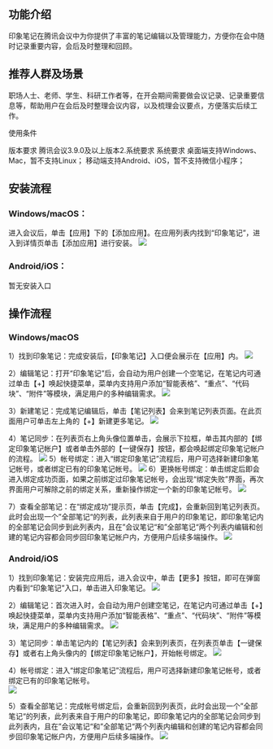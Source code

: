 ## 功能介绍
印象笔记在腾讯会议中为你提供了丰富的笔记编辑以及管理能力，方便你在会中随时记录重要内容，会后及时整理和回顾。

## 推荐人群及场景
职场人士、老师、学生、科研工作者等，在开会期间需要做会议记录、记录重要信息等，帮助用户在会后及时整理会议内容，以及梳理会议要点，方便落实后续工作。

使用条件

版本要求
腾讯会议3.9.0及以上版本2.系统要求
系统要求
桌面端支持Windows、Mac，暂不支持Linux；
移动端支持Android、iOS，暂不支持微信小程序；
## 安装流程
### Windows/macOS：
进入会议后，单击【应用】下的【添加应用】。在应用列表内找到“印象笔记”，进入到详情页单击【添加应用】进行安装。
![](https://qcloudimg.tencent-cloud.cn/raw/6ec58fe74319abb56b31d2c9b6788a59.png)           

### Android/iOS：
暂无安装入口

## 操作流程
### Windows/macOS
1）找到印象笔记：完成安装后，【印象笔记】入口便会展示在【应用】内。
![](https://qcloudimg.tencent-cloud.cn/raw/2fe1a65d8f3fe757bcbabdc7a7fd051b.png)

2）编辑笔记：打开“印象笔记”后，会自动为用户创建一个空笔记，在笔记内可通过单击【+】唤起快捷菜单，菜单内支持用户添加“智能表格”、“重点”、“代码块”、“附件”等模块，满足用户的多种编辑需求。
![](https://qcloudimg.tencent-cloud.cn/raw/f090ae01870a37c57715a432432e9fde.png)

3）新建笔记：完成笔记编辑后，单击【笔记列表】会来到笔记列表页面。在此页面用户可单击左上角的【+】新建更多笔记。
![](https://qcloudimg.tencent-cloud.cn/raw/bae704362c8849d2eb277a5e52229204.png)

4）笔记同步：在列表页右上角头像位置单击，会展示下拉框，单击其内部的【绑定印象笔记帐户】或者单击外部的【一键保存】按钮，都会唤起绑定印象笔记帐户的流程。
![](https://qcloudimg.tencent-cloud.cn/raw/14754093a7b4ff6e9016955be63d5907.png)
5）帐号绑定：进入“绑定印象笔记”流程后，用户可选择新建印象笔记帐号，或者绑定已有的印象笔记帐号。
![](https://qcloudimg.tencent-cloud.cn/raw/49493525a015e2938b7417533853781c.png)
6）更换帐号绑定：单击绑定后即会进入绑定成功页面，如果之前绑定过印象笔记帐号，会出现“绑定失败”界面，再次界面用户可解除之前的绑定关系，重新操作绑定一个新的印象笔记帐号。
![](https://qcloudimg.tencent-cloud.cn/raw/499a82e6f51975101cef45c5558e3b02.png)

7）查看全部笔记：在“绑定成功”提示页，单击【完成】，会重新回到笔记列表页。此时会出现一个”全部笔记“的列表，此列表来自于用户的印象笔记，即印象笔记内的全部笔记会同步到此列表内，且在”会议笔记“和”全部笔记“两个列表内编辑和创建的笔记内容都会同步回印象笔记帐户内，方便用户后续多端操作。
![](https://qcloudimg.tencent-cloud.cn/raw/fb9b1c044fc17da8037f1021ea52ca04.png)

### Android/iOS
1）找到印象笔记：安装完应用后，进入会议中，单击【更多】按钮，即可在弹窗内看到“印象笔记”入口，单击进入印象笔记。
![](https://qcloudimg.tencent-cloud.cn/raw/8c2d5693148210eea8f79234d31590f4.png)

2）编辑笔记：首次进入时，会自动为用户创建空笔记，在笔记内可通过单击【+】唤起快捷菜单，菜单内支持用户添加“智能表格”、“重点”、“代码块”、“附件”等模块，满足用户的多种编辑需求。
![](https://qcloudimg.tencent-cloud.cn/raw/69ccb9d19f1869c79cefa797d0a5e2b7.png)

3）笔记同步：单击笔记内的【笔记列表】会来到列表页，在列表页单击【一键保存】或者右上角头像内的【绑定印象笔记帐户】，开始帐号绑定。
![](https://qcloudimg.tencent-cloud.cn/raw/7cd9546557d5f3e6ca2c2a1198ba1976.png)

4）帐号绑定：进入“绑定印象笔记”流程后，用户可选择新建印象笔记帐号，或者绑定已有的印象笔记帐号。  
![](https://qcloudimg.tencent-cloud.cn/raw/08700b41782eb6e1f99d2b3e4b3bfb93.png)

5）查看全部笔记：完成帐号绑定后，会重新回到列表页，此时会出现一个”全部笔记“的列表，此列表来自于用户的印象笔记，即印象笔记内的全部笔记会同步到此列表内，且在”会议笔记“和”全部笔记“两个列表内编辑和创建的笔记内容都会同步回印象笔记帐户内，方便用户后续多端操作。
![](https://qcloudimg.tencent-cloud.cn/raw/ca49de81063cd83d048d851c03f2b631.png)
